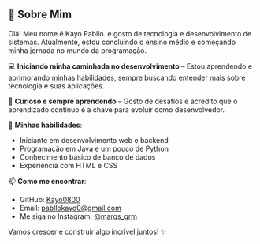 ## 👋 Sobre Mim  

Olá! Meu nome é Kayo Pabllo. e gosto de tecnologia e desenvolvimento de sistemas. Atualmente, estou concluindo o ensino médio e começando minha jornada no mundo da programação.  

💻 **Iniciando minha caminhada no desenvolvimento** – Estou aprendendo e aprimorando minhas habilidades, sempre buscando entender mais sobre tecnologia e suas aplicações.  

🚀 **Curioso e sempre aprendendo** – Gosto de desafios e acredito que o aprendizado contínuo é a chave para evoluir como desenvolvedor.  

🔧 **Minhas habilidades**:  
- Iniciante em desenvolvimento web e backend  
- Programação em Java e um pouco de Python  
- Conhecimento básico de banco de dados  
- Experiência com HTML e CSS  

📫 **Como me encontrar**:  
- GitHub: [Kayo0800](https://github.com/Kayo0800)
- Email: pabllokayo0@gmail.com
- Me siga no Instagram: [@marqs_grm](https://www.instagram.com/marqs_grm) 

Vamos crescer e construir algo incrível juntos! ✨  


